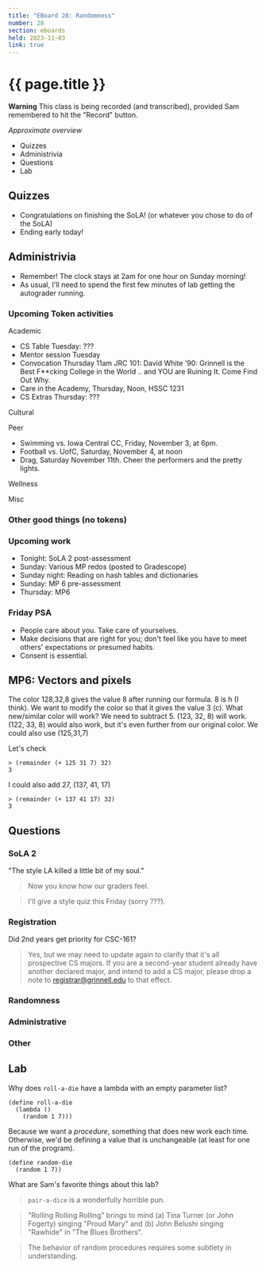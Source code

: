 ```yaml
---
title: "EBoard 28: Randomness"
number: 28
section: eboards
held: 2023-11-03
link: true
---
```

# {{ page.title }}

**Warning** This class is being recorded (and transcribed), provided
Sam remembered to hit the "Record" button.

_Approximate overview_

* Quizzes
* Administrivia
* Questions
* Lab

Quizzes
-------

* Congratulations on finishing the SoLA! (or whatever you chose to do of
  the SoLA)
* Ending early today!

Administrivia
-------------

* Remember!  The clock stays at 2am for one hour on Sunday morning!
* As usual, I'll need to spend the first few minutes of lab getting
  the autograder running.

### Upcoming Token activities

Academic

* CS Table Tuesday: ???
* Mentor session Tuesday
* Convocation Thursday 11am JRC 101: David White '90: Grinnell is the Best 
  F\*\*cking College in the World .. and YOU are Ruining It.  Come Find Out Why.
* Care in the Academy, Thursday, Noon, HSSC 1231
* CS Extras Thursday: ???

Cultural

Peer

* Swimming vs. Iowa Central CC, Friday, November 3, at 6pm.
* Football vs. UofC, Saturday, November 4, at noon
* Drag, Saturday November 11th.  Cheer the performers and the pretty lights.

Wellness

Misc

### Other good things (no tokens)

### Upcoming work

* Tonight: SoLA 2 post-assessment
* Sunday: Various MP redos (posted to Gradescope)
* Sunday night: Reading on hash tables and dictionaries
* Sunday: MP 6 pre-assessment
* Thursday: MP6

### Friday PSA

* People care about you.  Take care of yourselves.
* Make decisions that are right for you; don't feel like you have to 
  meet others' expectations or presumed habits.
* Consent is essential.

MP6: Vectors and pixels
-----------------------

The color 128,32,8 gives the value 8 after running our formula.  8 is
h (I think).  We want to modify the color so that it gives the value
3 (c).  What new/similar color will work?  We need to subtract 5.
(123, 32, 8) will work.  (122, 33, 8) would also work, but it's even
further from our original color.  We could also use (125,31,7)

Let's check

```
> (remainder (+ 125 31 7) 32)
3
```

I could also add 27, (137, 41, 17)

```
> (remainder (+ 137 41 17) 32)
3
```

Questions
---------

### SoLA 2

"The style LA killed a little bit of my soul."

> Now you know how our graders feel.

> I'll give a style quiz this Friday (sorry ???).

### Registration

Did 2nd years get priority for CSC-161?

> Yes, but we may need to update again to clarify that it's all prospective
  CS majors.  If you are a second-year student already have another
  declared major, and intend to add a CS major, please drop a note to
  registrar@grinnell.edu to that effect.

### Randomness

### Administrative

### Other

Lab
---

Why does `roll-a-die` have a lambda with an empty parameter list?

```
(define roll-a-die
  (lambda ()
    (random 1 7)))
```

Because we want a *procedure*, something that does new work each time.
Otherwise, we'd be defining a value that is unchangeable (at least for
one run of the program).

```
(define random-die
  (random 1 7))
```

What are Sam's favorite things about this lab?

> `pair-a-dice` is a wonderfully horrible pun.

> "Rolling Rolling Rolling" brings to mind (a) Tina Turner (or John
  Fogerty) singing "Proud Mary" and (b) John Belushi singing "Rawhide"
  in "The Blues Brothers".

> The behavior of random procedures requires some subtlety in understanding.
